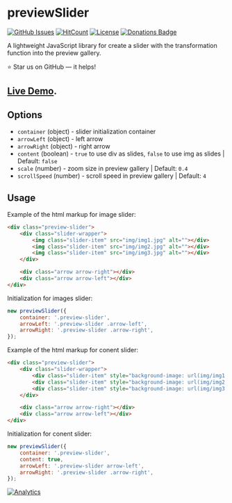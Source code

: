 # previewSlider

[![GitHub Issues](https://img.shields.io/badge/contributions-welcome-brightgreen.svg?style=flat)](https://github.com/alikinvv/previewSlider/issues)  [![HitCount](http://hits.dwyl.com/alikinvv/previewSlider.svg)](http://hits.dwyl.com/alikinvv/previewSlider)  [![License](https://img.shields.io/badge/license-MIT-blue.svg)](https://opensource.org/licenses/MIT)  [![Donations Badge](https://yourdonation.rocks/images/badge.svg)](https://www.paypal.me/alikinvv)

A lightweight JavaScript library for create a slider with the transformation function into the preview gallery.

:star: Star us on GitHub — it helps!

## [Live Demo](https://alikinvv.github.io/previewSlider/demo).

## Options
 - `container` (object) - slider initialization container 
 - `arrowLeft` (object) - left arrow
 - `arrowRight` (object) - right arrow
 - `content` (boolean) - `true` to use div as slides, `false` to use img as slides | Default: `false`
 - `scale` (number) - zoom size in preview gallery | Default: `0.4`
 - `scrollSpeed` (number) - scroll speed in preview gallery | Default: `4`

## Usage

Example of the html markup for image slider:

```html
<div class="preview-slider">
    <div class="slider-wrapper">
        <img class="slider-item" src="img/img1.jpg" alt=""></div>
        <img class="slider-item" src="img/img2.jpg" alt=""></div>
        <img class="slider-item" src="img/img3.jpg" alt=""></div>
    </div>

    <div class="arrow arrow-right"></div>
    <div class="arrow arrow-left"></div>
</div>
```

Initialization for images slider:

```js
new previewSlider({
    container: '.preview-slider',
    arrowLeft: '.preview-slider .arrow-left',
    arrowRight: '.preview-slider .arrow-right',
});
```

Example of the html markup for conent slider:

```html
<div class="preview-slider">
    <div class="slider-wrapper">
        <div class="slider-item" style="background-image: url(img/img1.jpg)"></div>
        <div class="slider-item" style="background-image: url(img/img2.jpg)"></div>
        <div class="slider-item" style="background-image: url(img/img3.jpg)"></div>
    </div>

    <div class="arrow arrow-right"></div>
    <div class="arrow arrow-left"></div>
</div>
```

Initialization for conent slider:

```js
new previewSlider({
    container: '.preview-slider',
    content: true,
    arrowLeft: '.preview-slider arrow-left',
    arrowRight: '.preview-slider .arrow-right',
});
```


[![Analytics](https://ga-beacon.appspot.com/UA-31485994-5/previewSlider-repo)](https://github.com/alikinvv/previewSlider)
